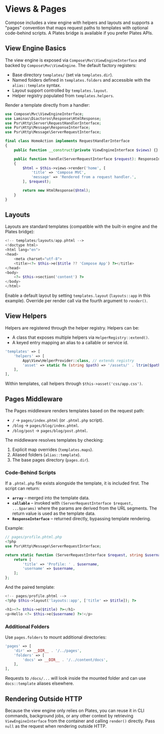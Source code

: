 # Views & Pages

Compose includes a view engine with helpers and layouts and supports a "pages" convention that maps request paths to templates with optional code-behind scripts. A Plates bridge is available if you prefer Plates APIs.

## View Engine Basics

The view engine is exposed via `Compose\Mvc\ViewEngineInterface` and backed by `Compose\Mvc\ViewEngine`. The default factory registers:

- Base directory `templates/` (set via `templates.dir`).
- Named folders defined in `templates.folders` and accessible with the `alias::template` syntax.
- Layout support controlled by `templates.layout`.
- Helper registry populated from `templates.helpers`.

Render a template directly from a handler:

```php
use Compose\Mvc\ViewEngineInterface;
use Laminas\Diactoros\Response\HtmlResponse;
use Psr\Http\Server\RequestHandlerInterface;
use Psr\Http\Message\ResponseInterface;
use Psr\Http\Message\ServerRequestInterface;

final class HomeAction implements RequestHandlerInterface
{
    public function __construct(private ViewEngineInterface $views) {}

    public function handle(ServerRequestInterface $request): ResponseInterface
    {
        $html = $this->views->render('home', [
            'title' => 'Compose MVC',
            'message' => 'Rendered from a request handler.',
        ], $request);

        return new HtmlResponse($html);
    }
}
```

## Layouts

Layouts are standard templates (compatible with the built-in engine and the Plates bridge):

```php
<!-- templates/layouts/app.phtml -->
<!doctype html>
<html lang="en">
<head>
    <meta charset="utf-8">
    <title><?= $this->e($title ?? 'Compose App') ?></title>
</head>
<body>
    <?= $this->section('content') ?>
</body>
</html>
```

Enable a default layout by setting `templates.layout` (`layouts::app` in this example). Override per render call via the fourth argument to `render()`.

## View Helpers

Helpers are registered through the helper registry. Helpers can be:

- A class that exposes multiple helpers via `HelperRegistry::extend()`.
- A keyed entry mapping an alias to a callable or service id.

```php
'templates' => [
    'helpers' => [
        App\View\HelperProvider::class, // extends registry
        'asset' => static fn (string $path) => '/assets/' . ltrim($path, '/'),
    ],
],
```

Within templates, call helpers through `$this->asset('css/app.css')`.

## Pages Middleware

The Pages middleware renders templates based on the request path:

- `/` → `pages/index.phtml` (or `.phtml.php` script).
- `/blog` → `pages/blog/index.phtml`.
- `/blog/post` → `pages/blog/post.phtml`.

The middleware resolves templates by checking:

1. Explicit map overrides (`templates.maps`).
2. Aliased folders (`alias::template`).
3. The base pages directory (`pages.dir`).

### Code-Behind Scripts

If a `.phtml.php` file exists alongside the template, it is included first. The script can return:

- **`array`** – merged into the template data.
- **`callable`** – invoked with `(ServerRequestInterface $request, ...$params)` where the params are derived from the URL segments. The return value is used as the template data.
- **`ResponseInterface`** – returned directly, bypassing template rendering.

Example:

```php
// pages/profile.phtml.php
<?php
use Psr\Http\Message\ServerRequestInterface;

return static function (ServerRequestInterface $request, string $username): array {
    return [
        'title' => 'Profile: ' . $username,
        'username' => $username,
    ];
};
```

And the paired template:

```php
<!-- pages/profile.phtml -->
<?php $this->layout('layouts::app', ['title' => $title]); ?>

<h1><?= $this->e($title) ?></h1>
<p>Hello <?= $this->e($username) ?>!</p>
```

### Additional Folders

Use `pages.folders` to mount additional directories:

```php
'pages' => [
    'dir' => __DIR__ . '/../pages',
    'folders' => [
        'docs' => __DIR__ . '/../content/docs',
    ],
],
```

Requests to `/docs/...` will look inside the mounted folder and can use `docs::template` aliases elsewhere.

## Rendering Outside HTTP

Because the view engine only relies on Plates, you can reuse it in CLI commands, background jobs, or any other context by retrieving `ViewEngineInterface` from the container and calling `render()` directly. Pass `null` as the request when rendering outside HTTP.

